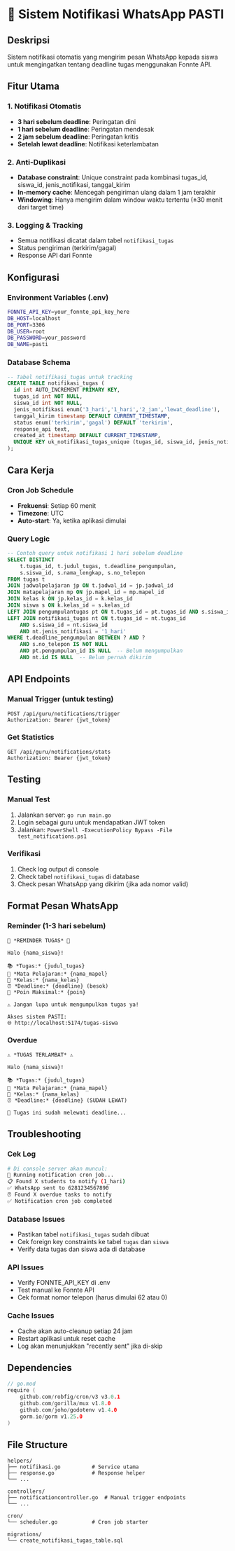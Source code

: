 # 🔔 Sistem Notifikasi WhatsApp PASTI

## Deskripsi
Sistem notifikasi otomatis yang mengirim pesan WhatsApp kepada siswa untuk mengingatkan tentang deadline tugas menggunakan Fonnte API.

## Fitur Utama

### 1. Notifikasi Otomatis
- **3 hari sebelum deadline**: Peringatan dini
- **1 hari sebelum deadline**: Peringatan mendesak
- **2 jam sebelum deadline**: Peringatan kritis
- **Setelah lewat deadline**: Notifikasi keterlambatan

### 2. Anti-Duplikasi
- **Database constraint**: Unique constraint pada kombinasi tugas_id, siswa_id, jenis_notifikasi, tanggal_kirim
- **In-memory cache**: Mencegah pengiriman ulang dalam 1 jam terakhir
- **Windowing**: Hanya mengirim dalam window waktu tertentu (±30 menit dari target time)

### 3. Logging & Tracking
- Semua notifikasi dicatat dalam tabel `notifikasi_tugas`
- Status pengiriman (terkirim/gagal)
- Response API dari Fonnte

## Konfigurasi

### Environment Variables (.env)
```bash
FONNTE_API_KEY=your_fonnte_api_key_here
DB_HOST=localhost
DB_PORT=3306
DB_USER=root
DB_PASSWORD=your_password
DB_NAME=pasti
```

### Database Schema
```sql
-- Tabel notifikasi_tugas untuk tracking
CREATE TABLE notifikasi_tugas (
  id int AUTO_INCREMENT PRIMARY KEY,
  tugas_id int NOT NULL,
  siswa_id int NOT NULL,
  jenis_notifikasi enum('3_hari','1_hari','2_jam','lewat_deadline'),
  tanggal_kirim timestamp DEFAULT CURRENT_TIMESTAMP,
  status enum('terkirim','gagal') DEFAULT 'terkirim',
  response_api text,
  created_at timestamp DEFAULT CURRENT_TIMESTAMP,
  UNIQUE KEY uk_notifikasi_tugas_unique (tugas_id, siswa_id, jenis_notifikasi, DATE(tanggal_kirim))
);
```

## Cara Kerja

### Cron Job Schedule
- **Frekuensi**: Setiap 60 menit
- **Timezone**: UTC
- **Auto-start**: Ya, ketika aplikasi dimulai

### Query Logic
```sql
-- Contoh query untuk notifikasi 1 hari sebelum deadline
SELECT DISTINCT
    t.tugas_id, t.judul_tugas, t.deadline_pengumpulan,
    s.siswa_id, s.nama_lengkap, s.no_telepon
FROM tugas t
JOIN jadwalpelajaran jp ON t.jadwal_id = jp.jadwal_id
JOIN matapelajaran mp ON jp.mapel_id = mp.mapel_id
JOIN kelas k ON jp.kelas_id = k.kelas_id
JOIN siswa s ON k.kelas_id = s.kelas_id
LEFT JOIN pengumpulantugas pt ON t.tugas_id = pt.tugas_id AND s.siswa_id = pt.siswa_id
LEFT JOIN notifikasi_tugas nt ON t.tugas_id = nt.tugas_id 
    AND s.siswa_id = nt.siswa_id 
    AND nt.jenis_notifikasi = '1_hari'
WHERE t.deadline_pengumpulan BETWEEN ? AND ?
    AND s.no_telepon IS NOT NULL 
    AND pt.pengumpulan_id IS NULL  -- Belum mengumpulkan
    AND nt.id IS NULL  -- Belum pernah dikirim
```

## API Endpoints

### Manual Trigger (untuk testing)
```http
POST /api/guru/notifications/trigger
Authorization: Bearer {jwt_token}
```

### Get Statistics
```http
GET /api/guru/notifications/stats  
Authorization: Bearer {jwt_token}
```

## Testing

### Manual Test
1. Jalankan server: `go run main.go`
2. Login sebagai guru untuk mendapatkan JWT token
3. Jalankan: `PowerShell -ExecutionPolicy Bypass -File test_notifications.ps1`

### Verifikasi
1. Check log output di console
2. Check tabel `notifikasi_tugas` di database
3. Check pesan WhatsApp yang dikirim (jika ada nomor valid)

## Format Pesan WhatsApp

### Reminder (1-3 hari sebelum)
```
🔔 *REMINDER TUGAS* 🔔

Halo {nama_siswa}!

📚 *Tugas:* {judul_tugas}
📖 *Mata Pelajaran:* {nama_mapel}
🏫 *Kelas:* {nama_kelas}
⏰ *Deadline:* {deadline} (besok)
🎯 *Poin Maksimal:* {poin}

⚠️ Jangan lupa untuk mengumpulkan tugas ya!

Akses sistem PASTI:
🌐 http://localhost:5174/tugas-siswa
```

### Overdue
```
⚠️ *TUGAS TERLAMBAT* ⚠️

Halo {nama_siswa}!

📚 *Tugas:* {judul_tugas}
📖 *Mata Pelajaran:* {nama_mapel}  
🏫 *Kelas:* {nama_kelas}
⏰ *Deadline:* {deadline} (SUDAH LEWAT)

🚨 Tugas ini sudah melewati deadline...
```

## Troubleshooting

### Cek Log
```bash
# Di console server akan muncul:
🔔 Running notification cron job...
📋 Found X students to notify (1_hari)
✅ WhatsApp sent to 6281234567890
⏰ Found X overdue tasks to notify
✅ Notification cron job completed
```

### Database Issues
- Pastikan tabel `notifikasi_tugas` sudah dibuat
- Cek foreign key constraints ke tabel `tugas` dan `siswa`
- Verify data tugas dan siswa ada di database

### API Issues  
- Verify FONNTE_API_KEY di .env
- Test manual ke Fonnte API
- Cek format nomor telepon (harus dimulai 62 atau 0)

### Cache Issues
- Cache akan auto-cleanup setiap 24 jam
- Restart aplikasi untuk reset cache
- Log akan menunjukkan "recently sent" jika di-skip

## Dependencies

```go
// go.mod
require (
    github.com/robfig/cron/v3 v3.0.1
    github.com/gorilla/mux v1.8.0
    github.com/joho/godotenv v1.4.0
    gorm.io/gorm v1.25.0
)
```

## File Structure
```
helpers/
├── notifikasi.go          # Service utama
├── response.go            # Response helper
└── ...

controllers/
├── notificationcontroller.go  # Manual trigger endpoints
└── ...

cron/
└── scheduler.go           # Cron job starter

migrations/
└── create_notifikasi_tugas_table.sql
```
